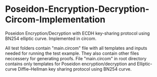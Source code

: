 # Poseidon-Encryption-Decryption-Circom-Implementation
Poseidon Encryption/Decryption with ECDH key-sharing protocol using BN254 elliptic curve. Implemented in circom. 

All test folders contain "main.circom" file with all templates and inputs needed for running the test example. They also contain other files neccessery for generating proofs.
File "main.circom" in root directory contains only templates for Poseidon encryption/decryption and Elliptic-curve Diffie–Hellman key sharing protocol using BN254 curve.
